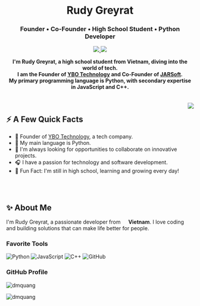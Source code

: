 <h1 align="center">Rudy Greyrat</h1>
<h3 align="center">Founder • Co-Founder • High School Student • Python Developer</h3>

<p align="center">
  <a href="https://github.com/dmquang">
    <img src="https://img.shields.io/badge/github-000000.svg?&style=for-the-badge&logo=github&logoColor=white">
  </a>  
  <a href="https://t.me/rudyy_greyrat">
    <img src="https://img.shields.io/badge/telegram-%2304A2F1.svg?&style=for-the-badge&logo=telegram&logoColor=white">
  </a>  
</p>

<div align="center">
  <strong>
    I'm Rudy Greyrat, a high school student from Vietnam, diving into the world of tech.
  </strong>
  <br>
  <strong>
    I am the Founder of <a href="https://ybo-technology.com">YBO Technology</a> and Co-Founder of <a href="https://jarsoft.com">JARSoft</a>.
  </strong>
  <br>
  <strong>
    My primary programming language is Python, with secondary expertise in JavaScript and C++.
  </strong>
</div>

<br>
<br>

<img align="right" src="https://media1.tenor.com/m/CFowpSoO7VsAAAAd/adad.gif" />

<h2>⚡️ A Few Quick Facts</h2>

- 🏰 Founder of <a href="https://ybo-technology.com">YBO Technology</a>, a tech company.
- 🌱 My main language is Python.
- 💞️ I'm always looking for opportunities to collaborate on innovative projects.
- 🎧 I have a passion for technology and software development.
- 🎉 Fun Fact: I'm still in high school, learning and growing every day!

<br>
<br>

<h2>✨ About Me</h2>
<p>I'm Rudy Greyrat, a passionate developer from <img src="https://cdn-icons-png.flaticon.com/512/197/197473.png" width="13"/> <b>Vietnam</b>. I love coding and building solutions that can make life better for people.</p>

<h3>Favorite Tools</h3>
<p>
  <img alt="Python" src="https://img.shields.io/badge/-Python-3776AB?style=for-the-badge&logo=Python&logoColor=white" />
  <img alt="JavaScript" src="https://img.shields.io/badge/-JavaScript-F7DF1E?style=for-the-badge&logo=JavaScript&logoColor=black" />
  <img alt="C++" src="https://img.shields.io/badge/-C++-00599C?style=for-the-badge&logo=C%2B%2B&logoColor=white" />
  <img alt="GitHub" src="https://img.shields.io/badge/-GitHub-000000?style=for-the-badge&logo=github&logoColor=white" />
</p>

<h3>GitHub Profile</h3>
<img src="https://github-readme-stats.vercel.app/api?username=dmquang&show_icons=true&count_private=true" alt="dmquang" />

<p><img src="https://komarev.com/ghpvc/?username=dmquang&label=Profile%20views&color=0e75b6&style=flat" alt="dmquang" /> </p>
